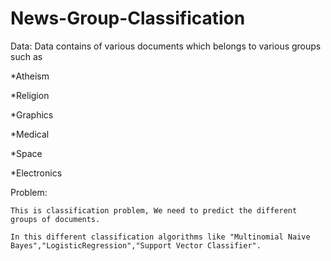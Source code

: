 # News-Group-Classification
Data:
Data contains of various documents which belongs to various groups such as

*Atheism

*Religion

*Graphics

*Medical

*Space

*Electronics


Problem:

    This is classification problem, We need to predict the different groups of documents.

    In this different classification algorithms like "Multinomial Naive Bayes","LogisticRegression","Support Vector Classifier".
